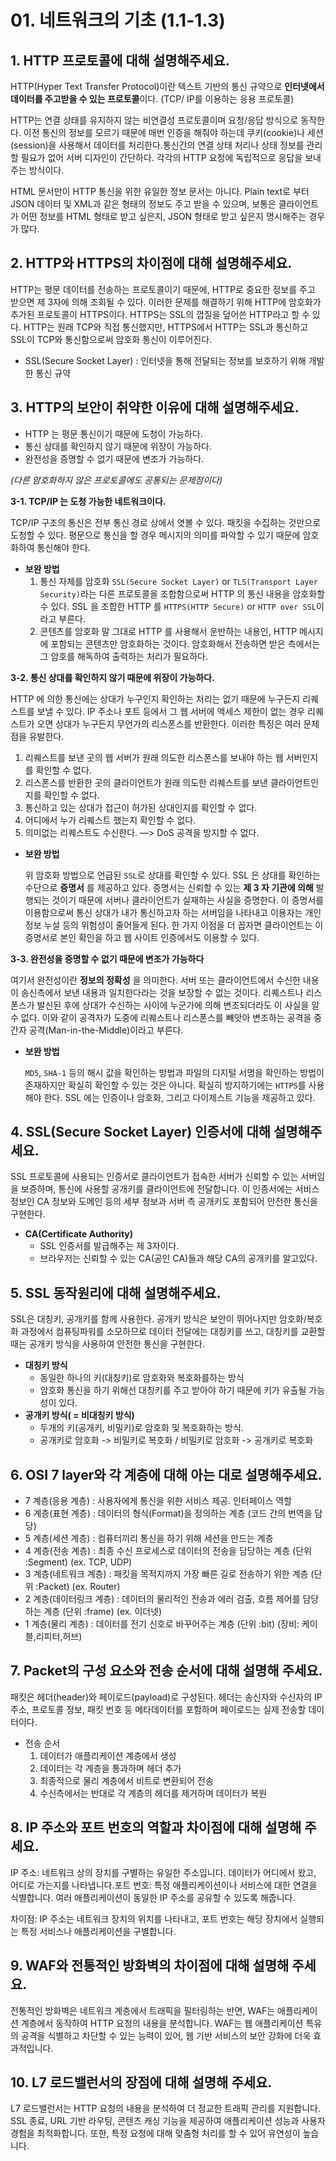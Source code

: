 # 01. 네트워크의 기초 (1.1-1.3)

## 1. HTTP 프로토콜에 대해 설명해주세요.

HTTP(Hyper Text Transfer Protocol)이란 텍스트 기반의 통신 규약으로 **인터넷에서 데이터를 주고받을 수 있는 프로토콜**이다. (TCP/ IP를 이용하는 응용 프로토콜)

HTTP는 연결 상태를 유지하지 않는 비연결성 프로토콜이며 요청/응답 방식으로 동작한다. 이전 통신의 정보를 모르기 때문에 매번 인증을 해줘야 하는데 쿠키(cookie)나 세션(session)을 사용해서 데이터를 처리한다.통신간의 연결 상태 처리나 상태 정보를 관리할 필요가 없어 서버 디자인이 간단하다. 각각의 HTTP 요청에 독립적으로 응답을 보내주는 방식이다. 

HTML 문서만이 HTTP 통신을 위한 유일한 정보 문서는 아니다. Plain text로 부터 JSON 데이터 및 XML과 같은 형태의 정보도 주고 받을 수 있으며, 보통은 클라이언트가 어떤 정보를 HTML 형태로 받고 싶은지, JSON 형태로 받고 싶은지 명시해주는 경우가 많다.

## **2. HTTP와 HTTPS의 차이점에 대해 설명해주세요.**

HTTP는 평문 데이터를 전송하는 프로토콜이기 때문에, HTTP로 중요한 정보를 주고 받으면 제 3자에 의해 조회될 수 있다. 이러한 문제를 해결하기 위해 HTTP에 암호화가 추가된 프로토콜이 HTTPS이다. HTTPS는 SSL의 껍질을 덮어쓴 HTTP라고 할 수 있다. HTTP는 원래 TCP와 직접 통신했지만, HTTPS에서 HTTP는 SSL과 통신하고 SSL이 TCP와 통신함으로써 암호화 통신이 이루어진다.

- SSL(Secure Socket Layer) : 인터넷을 통해 전달되는 정보를 보호하기 위해 개발한 통신 규약

## 3. HTTP의 보안이 취약한 이유에 대해 설명해주세요.

- HTTP 는 평문 통신이기 때문에 도청이 가능하다.
- 통신 상대를 확인하지 않기 때문에 위장이 가능하다.
- 완전성을 증명할 수 없기 때문에 변조가 가능하다.

*(다른 암호화하지 않은 프로토콜에도 공통되는 문제점이다)*

**3-1. TCP/IP 는 도청 가능한 네트워크이다.**

TCP/IP 구조의 통신은 전부 통신 경로 상에서 엿볼 수 있다. 패킷을 수집하는 것만으로 도청할 수 있다. 평문으로 통신을 할 경우 메시지의 의미를 파악할 수 있기 때문에 암호화하여 통신해야 한다.

- **보완 방법**
    1. 통신 자체를 암호화 `SSL(Secure Socket Layer)` or `TLS(Transport Layer Security)`라는 다른 프로토콜을 조합함으로써 HTTP 의 통신 내용을 암호화할 수 있다. SSL 을 조합한 HTTP 를 `HTTPS(HTTP Secure)` or `HTTP over SSL`이라고 부른다.
    2. 콘텐츠를 암호화 말 그대로 HTTP 를 사용해서 운반하는 내용인, HTTP 메시지에 포함되는 콘텐츠만 암호화하는 것이다. 암호화해서 전송하면 받은 측에서는 그 암호를 해독하여 출력하는 처리가 필요하다.

**3-2. 통신 상대를 확인하지 않기 때문에 위장이 가능하다.**

HTTP 에 의한 통신에는 상대가 누구인지 확인하는 처리는 없기 때문에 누구든지 리퀘스트를 보낼 수 있다. IP 주소나 포트 등에서 그 웹 서버에 액세스 제한이 없는 경우 리퀘스트가 오면 상대가 누구든지 무언가의 리스폰스를 반환한다. 이러한 특징은 여러 문제점을 유발한다.

1. 리퀘스트를 보낸 곳의 웹 서버가 원래 의도한 리스폰스를 보내야 하는 웹 서버인지를 확인할 수 없다.
2. 리스폰스를 반환한 곳의 클라이언트가 원래 의도한 리퀘스트를 보낸 클라이언트인지를 확인할 수 없다.
3. 통신하고 있는 상대가 접근이 허가된 상대인지를 확인할 수 없다.
4. 어디에서 누가 리퀘스트 했는지 확인할 수 없다.
5. 의미없는 리퀘스트도 수신한다. —> DoS 공격을 방지할 수 없다.
- **보완 방법**
    
    위 암호화 방법으로 언급된 `SSL`로 상대를 확인할 수 있다. SSL 은 상대를 확인하는 수단으로 **증명서** 를 제공하고 있다. 증명서는 신뢰할 수 있는 **제 3 자 기관에 의해** 발행되는 것이기 때문에 서버나 클라이언트가 실재하는 사실을 증명한다. 이 증명서를 이용함으로써 통신 상대가 내가 통신하고자 하는 서버임을 나타내고 이용자는 개인 정보 누설 등의 위험성이 줄어들게 된다. 한 가지 이점을 더 꼽자면 클라이언트는 이 증명서로 본인 확인을 하고 웹 사이트 인증에서도 이용할 수 있다.
    

**3-3. 완전성을 증명할 수 없기 때문에 변조가 가능하다**

여기서 완전성이란 **정보의 정확성** 을 의미한다. 서버 또는 클라이언트에서 수신한 내용이 송신측에서 보낸 내용과 일치한다라는 것을 보장할 수 없는 것이다. 리퀘스트나 리스폰스가 발신된 후에 상대가 수신하는 사이에 누군가에 의해 변조되더라도 이 사실을 알 수 없다. 이와 같이 공격자가 도중에 리퀘스트나 리스폰스를 빼앗아 변조하는 공격을 중간자 공격(Man-in-the-Middle)이라고 부른다.

- **보완 방법**
    
    `MD5`, `SHA-1` 등의 해시 값을 확인하는 방법과 파일의 디지털 서명을 확인하는 방법이 존재하지만 확실히 확인할 수 있는 것은 아니다. 확실히 방지하기에는 `HTTPS`를 사용해야 한다. SSL 에는 인증이나 암호화, 그리고 다이제스트 기능을 제공하고 있다.
    

## **4. SSL**(Secure Socket Layer) **인증서에 대해 설명해주세요.**

SSL 프로토콜에 사용되는 인증서로 클라이언트가 접속한 서버가 신뢰할 수 있는 서버임을 보증하며, 통신에 사용할 공개키를 클라이언트에 전달합니다. 이 인증서에는 서비스 정보인 CA 정보와 도메인 등의 세부 정보과 서버 측 공개키도 포함되어 안전한 통신을 구현한다.

- **CA(Certificate Authority)**
    - SSL 인증서를 발급해주는 제 3자이다.
    - 브라우저는 신뢰할 수 있는 CA(공인 CA)들과 해당 CA의 공개키를 알고있다.

## **5. SSL 동작원리에 대해 설명해주세요.**

SSL은 대칭키, 공개키를 함께 사용한다. 공개키 방식은 보안이 뛰어나지만 암호화/복호화 과정에서 컴퓨팅파워를 소모하므로 데이터 전달에는 대칭키를 쓰고, 대칭키를 교환할 때는 공개키 방식을 사용하여 안전한 통신을 구현한다.

- **대칭키 방식**
    - 동일한 하나의 키(대칭키)로 암호화와 복호화를하는 방식
    - 암호화 통신을 하기 위해선 대칭키를 주고 받아야 하기 때문에 키가 유출될 가능성이 있다.
- **공개키 방식( = 비대칭키 방식)**
    - 두개의 키(공개키, 비밀키)로 암호화 및 복호화하는 방식.
    - 공개키로 암호화 -> 비밀키로 복호화 / 비밀키로 암호화 -> 공개키로 복호화

## 6. OSI 7 layer와 각 계층에 대해 아는 대로 설명해주세요.

- 7 계층(응용 계층) : 사용자에게 통신을 위한 서비스 제공. 인터페이스 역할
- 6 계층(표현 계층) : 데이터의 형식(Format)을 정의하는 계층 (코드 간의 번역을 담당)
- 5 계층(세션 계층) : 컴퓨터끼리 통신을 하기 위해 세션을 만드는 계층
- 4 계층(전송 계층) : 최종 수신 프로세스로 데이터의 전송을 담당하는 계층 (단위 :Segment) (ex. TCP, UDP)
- 3 계층(네트워크 계층) : 패킷을 목적지까지 가장 빠른 길로 전송하기 위한 계층 (단위 :Packet) (ex. Router)
- 2 계층(데이터링크 계층) : 데이터의 물리적인 전송과 에러 검출, 흐름 제어를 담당하는 계층 (단위 :frame) (ex. 이더넷)
- 1 계층(물리 계층) : 데이터를 전기 신호로 바꾸어주는 계층 (단위 :bit) (장비: 케이블,리피터,허브)

## 7. Packet의 구성 요소와 전송 순서에 대해 설명해 주세요.

패킷은  헤더(header)와 페이로드(payload)로 구성된다. 헤더는 송신자와 수신자의 IP 주소, 프로토콜 정보, 패킷 번호 등 메타데이터를 포함하며 페이로드는 실제 전송할 데이터이다.

- 전송 순서
    1. 데이터가 애플리케이션 계층에서 생성
    2. 데이터는 각 계층을 통과하며 헤더 추가
    3. 최종적으로 물리 계층에서 비트로 변환되어 전송
    4. 수신측에서는 반대로 각 계층의 헤더를 제거하며 데이터가 복원

## 8. IP 주소와 포트 번호의 역할과 차이점에 대해 설명해 주세요.

IP 주소: 네트워크 상의 장치를 구별하는 유일한 주소입니다. 데이터가 어디에서 왔고, 어디로 가는지를 나타냅니다.포트 번호: 특정 애플리케이션이나 서비스에 대한 연결을 식별합니다. 여러 애플리케이션이 동일한 IP 주소를 공유할 수 있도록 해줍니다.

차이점: IP 주소는 네트워크 장치의 위치를 나타내고, 포트 번호는 해당 장치에서 실행되는 특정 서비스나 애플리케이션을 구별합니다.

## **9. WAF와 전통적인 방화벽의 차이점**에 대해 설명해 주세요.

전통적인 방화벽은 네트워크 계층에서 트래픽을 필터링하는 반면, WAF는 애플리케이션 계층에서 동작하여 HTTP 요청의 내용을 분석합니다. WAF는 웹 애플리케이션 특유의 공격을 식별하고 차단할 수 있는 능력이 있어, 웹 기반 서비스의 보안 강화에 더욱 효과적입니다.

## **10. L7 로드밸런서의 장점**에 대해 설명해 주세요.

L7 로드밸런서는 HTTP 요청의 내용을 분석하여 더 정교한 트래픽 관리를 지원합니다. SSL 종료, URL 기반 라우팅, 콘텐츠 캐싱 기능을 제공하여 애플리케이션 성능과 사용자 경험을 최적화합니다. 또한, 특정 요청에 대해 맞춤형 처리를 할 수 있어 유연성이 높습니다.
